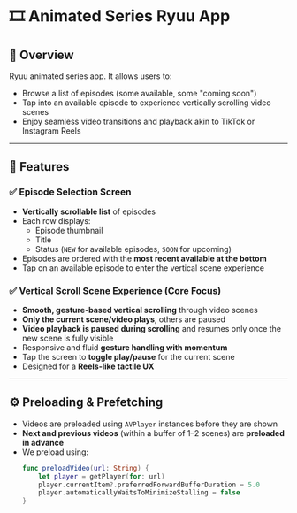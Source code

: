 # 🎞️ Animated Series Ryuu App

## 📌 Overview

Ryuu animated series app. It allows users to:

- Browse a list of episodes (some available, some "coming soon")
- Tap into an available episode to experience vertically scrolling video scenes
- Enjoy seamless video transitions and playback akin to TikTok or Instagram Reels

---

## 📱 Features

### ✅ Episode Selection Screen

- **Vertically scrollable list** of episodes
- Each row displays:
  - Episode thumbnail
  - Title
  - Status (`NEW` for available episodes, `SOON` for upcoming)
- Episodes are ordered with the **most recent available at the bottom**
- Tap on an available episode to enter the vertical scene experience

### ✅ Vertical Scroll Scene Experience (Core Focus)

- **Smooth, gesture-based vertical scrolling** through video scenes
- **Only the current scene/video plays**, others are paused
- **Video playback is paused during scrolling** and resumes only once the new scene is fully visible
- Responsive and fluid **gesture handling with momentum**
- Tap the screen to **toggle play/pause** for the current scene
- Designed for a **Reels-like tactile UX**

---

## ⚙️ Preloading & Prefetching

- Videos are preloaded using `AVPlayer` instances before they are shown
- **Next and previous videos** (within a buffer of 1–2 scenes) are **preloaded in advance**
- We preload using:
  ```swift
  func preloadVideo(url: String) {
      let player = getPlayer(for: url)
      player.currentItem?.preferredForwardBufferDuration = 5.0
      player.automaticallyWaitsToMinimizeStalling = false
  }
